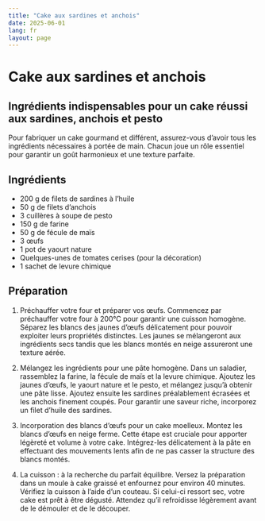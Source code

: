 ```yaml
---
title: "Cake aux sardines et anchois"
date: 2025-06-01
lang: fr
layout: page
---
```

# Cake aux sardines et anchois

## Ingrédients indispensables pour un cake réussi aux sardines, anchois et pesto

Pour fabriquer un cake gourmand et différent, assurez-vous d’avoir tous les ingrédients nécessaires à portée de main. Chacun joue un rôle essentiel pour garantir un goût harmonieux et une texture parfaite.

## Ingrédients

- 200 g de filets de sardines à l’huile
- 50 g de filets d’anchois
- 3 cuillères à soupe de pesto
- 150 g de farine
- 50 g de fécule de maïs
- 3 œufs
- 1 pot de yaourt nature
- Quelques-unes de tomates cerises (pour la décoration)
- 1 sachet de levure chimique

## Préparation

1. Préchauffer votre four et préparer vos œufs. Commencez par préchauffer votre four à 200°C pour garantir une cuisson homogène. Séparez les blancs des jaunes d’œufs délicatement pour pouvoir exploiter leurs propriétés distinctes. Les jaunes se mélangeront aux ingrédients secs tandis que les blancs montés en neige assureront une texture aérée.

2. Mélangez les ingrédients pour une pâte homogène. Dans un saladier, rassemblez la farine, la fécule de maïs et la levure chimique. Ajoutez les jaunes d’œufs, le yaourt nature et le pesto, et mélangez jusqu’à obtenir une pâte lisse. Ajoutez ensuite les sardines préalablement écrasées et les anchois finement coupés. Pour garantir une saveur riche, incorporez un filet d’huile des sardines.

3. Incorporation des blancs d’œufs pour un cake moelleux. Montez les blancs d’œufs en neige ferme. Cette étape est cruciale pour apporter légèreté et volume à votre cake. Intégrez-les délicatement à la pâte en effectuant des mouvements lents afin de ne pas casser la structure des blancs montés.

4. La cuisson : à la recherche du parfait équilibre. Versez la préparation dans un moule à cake graissé et enfournez pour environ 40 minutes. Vérifiez la cuisson à l’aide d’un couteau. Si celui-ci ressort sec, votre cake est prêt à être dégusté. Attendez qu’il refroidisse légèrement avant de le démouler et de le découper.

